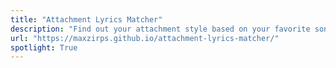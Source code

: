 ```yaml
---
title: "Attachment Lyrics Matcher"
description: "Find out your attachment style based on your favorite songs"
url: "https://maxzirps.github.io/attachment-lyrics-matcher/"
spotlight: True
---
```

